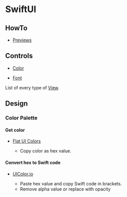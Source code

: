 # SwiftUI

## HowTo
*   [Previews](HowTo/Previews/README.md)

## Controls
*   [Color](Controls/Color/README.md)

*   [Font](Controls/Font/README.md)

List of every type of [View](https://developer.apple.com/documentation/swiftui/view).

## Design
### Color Palette
#### Get color
*   [Flat UI Colors](https://flatuicolors.com)

    *   Copy color as hex value.
    
#### Convert hex to Swift code
*   [UIColor.io](https://www.uicolor.io)
    
    *   Paste hex value and copy Swift code in brackets.
    *   Remove alpha value or replace with opacity   
